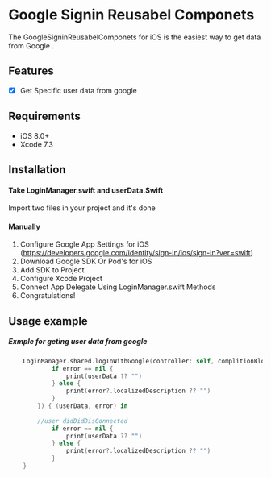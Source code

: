 # Google Signin Reusabel Componets

The GoogleSigninReusabelComponets for iOS is the easiest way to get data  from Google .

## Features

- [x] Get Specific user data from google

## Requirements

- iOS 8.0+
- Xcode 7.3

## Installation

#### Take LoginManager.swift and userData.Swift

Import two files in your project and it's done

#### Manually

1. Configure Google App Settings for iOS (https://developers.google.com/identity/sign-in/ios/sign-in?ver=swift)
2. Download Google SDK Or Pod's for iOS
3. Add SDK to Project
4. Configure Xcode Project
5. Connect App Delegate Using LoginManager.swift Methods
6. Congratulations!

## Usage example

##### Exmple for geting user data from google

```swift
    LoginManager.shared.logInWithGoogle(controller: self, complitionBlock: { (userData, error) in
            if error == nil {
                print(userData ?? "")
            } else {
                print(error?.localizedDescription ?? "")
            }
        }) { (userData, error) in
        
        //user didDidDisConnected
            if error == nil {
                print(userData ?? "")
            } else {
                print(error?.localizedDescription ?? "")
            }
    }
```


